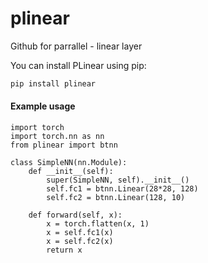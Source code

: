 # plinear

Github for parrallel - linear layer

You can install PLinear using pip:

```sh
pip install plinear
```

#### Example usage

```
import torch
import torch.nn as nn
from plinear import btnn

class SimpleNN(nn.Module):
    def __init__(self):
        super(SimpleNN, self).__init__()
        self.fc1 = btnn.Linear(28*28, 128)
        self.fc2 = btnn.Linear(128, 10)

    def forward(self, x):
        x = torch.flatten(x, 1)
        x = self.fc1(x)
        x = self.fc2(x)
        return x
```